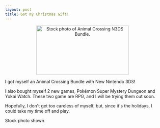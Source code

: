 ```yaml
---
layout: post
title: Got my Christmas Gift!
---
```


<p style="text-align: center;"><img src="{{ site.baseurl }}/images/christmas/bundle_ac_n3ds.jpg" alt="Stock photo of Animal Crossing N3DS Bundle." style="width: 300px; height: 160px;" /><p/>

I got myself an Animal Crossing Bundle with New Nintendo 3DS!

I also bought myself 2 new games, Pokémon Super Mystery Dungeon and Yokai Watch. These two game are RPG, and I will be trying them out soon.

Hopefully, I don't get too careless of myself, but, since it's the holidays, I could take my time off and play.

Stock photo shown.